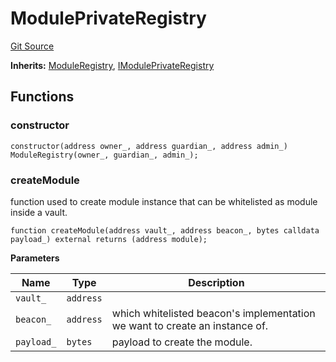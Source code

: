 # ModulePrivateRegistry
[Git Source](https://github.com/ArrakisFinance/arrakis-modular/blob/main/src/ModulePrivateRegistry.sol)

**Inherits:**
[ModuleRegistry](/src/abstracts/ModuleRegistry.sol/abstract.ModuleRegistry.md), [IModulePrivateRegistry](/src/interfaces/IModulePrivateRegistry.sol/interface.IModulePrivateRegistry.md)


## Functions
### constructor


```solidity
constructor(address owner_, address guardian_, address admin_) ModuleRegistry(owner_, guardian_, admin_);
```

### createModule

function used to create module instance that can be
whitelisted as module inside a vault.


```solidity
function createModule(address vault_, address beacon_, bytes calldata payload_) external returns (address module);
```
**Parameters**

|Name|Type|Description|
|----|----|-----------|
|`vault_`|`address`||
|`beacon_`|`address`|which whitelisted beacon's implementation we want to create an instance of.|
|`payload_`|`bytes`|payload to create the module.|


